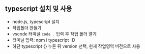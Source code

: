 ## typescript 설치 및 사용

- node.js, typescript 설치
- 작업폴더 만들기
- vscode 터미널 `code .` 입력 후 작업 폴더 열기
- 터미널 입력: npm i typescript -D
- 하단 typescript {} 누른 뒤 version 선택, 현재 작업영역 버전으로 사용
